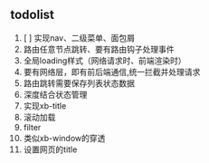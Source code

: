 ## todolist
1. [ ] 实现nav、二级菜单、面包屑
2. 路由任意节点跳转、要有路由钩子处理事件
3. 全局loading样式（网络请求时、前端渲染时）
4. 要有网络层，即有前后端通信,统一拦截并处理请求
5. 路由跳转需要保存列表状态数据
6. 深度结合状态管理
7. 实现xb-title
8. 滚动加载
9. filter
10. 类似xb-window的穿透
11. 设置网页的title 
